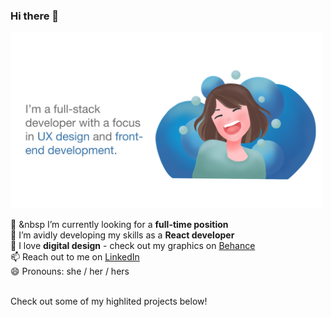 ### Hi there 👋

<img alt="Hero Image - A Happy Mack!" src="./hero.png" width="500">

🔭 &nbsp I’m currently looking for a <strong>full-time position</strong> <br/>
🌱 I’m avidly developing my skills as a <strong>React developer</strong> <br/>
💙 I love <strong>digital design</strong> - check out my graphics on [Behance](https://www.behance.net/mackenzieclark2) <br/>
📫 Reach out to me on [LinkedIn](https://www.linkedin.com/in/mackenzieraeclark/) <br/>
😄 Pronouns: she / her / hers <br/>

<br/>
Check out some of my highlited projects below!
